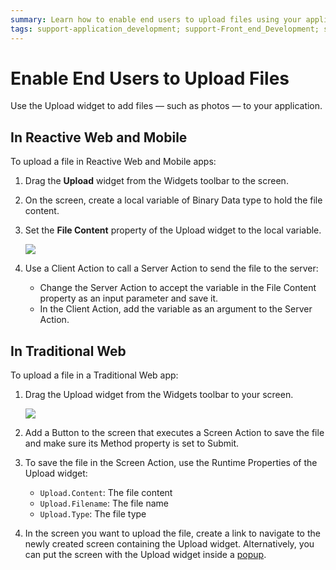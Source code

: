 ```yaml
---
summary: Learn how to enable end users to upload files using your application.
tags: support-application_development; support-Front_end_Development; support-Mobile_Apps; support-webapps
---
```


# Enable End Users to Upload Files

Use the Upload widget to add files — such as photos — to your application.

## In Reactive Web and Mobile

To upload a file in Reactive Web and Mobile apps:

1. Drag the **Upload** widget from the Widgets toolbar to the screen.

1. On the screen, create a local variable of Binary Data type to hold the file content. 

1. Set the **File Content** property of the Upload widget to the local variable.

    ![](images/upload-mobile.png?width=750)

1. Use a Client Action to call a Server Action to send the file to the server:

    * Change the Server Action to accept the variable in the File Content property as an input parameter and save it. 
    * In the Client Action, add the variable as an argument to the Server Action.

## In Traditional Web

To upload a file in a Traditional Web app:

1. Drag the Upload widget from the Widgets toolbar to your screen. 

    ![](images/upload-web.png?width=750)

1. Add a Button to the screen that executes a Screen Action to save the file and make sure its Method property is set to Submit.

1. To save the file in the Screen Action, use the Runtime Properties of the Upload widget:

    * `Upload.Content`: The file content 
    * `Upload.Filename`: The file name 
    * `Upload.Type`: The file type 

1. In the screen you want to upload the file, create a link to navigate to the newly created screen containing the Upload widget. Alternatively, you can put the screen with the Upload widget inside a [popup](popup.md).
